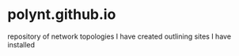 # polynt.github.io
repository of network topologies I have created outlining sites I have installed

